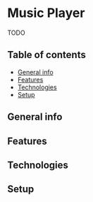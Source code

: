 # Music Player

TODO

## Table of contents

* [General info](#general-info)
* [Features](#features)
* [Technologies](#technologies)
* [Setup](#setup)

## General info

## Features

## Technologies

## Setup
